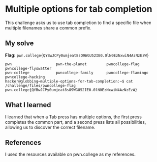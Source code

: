 # Multiple options for tab completion
This challenge asks us to use tab completion to find a specific file when multiple filenames share a common prefix.


## My solve
**Flag:** `pwn.college{QYBwJCPy0umjeat8sO9WGU52IE0.0lN0EzNxwiN4AzNzEzW}`

```hacker@globbing~multiple-options-for-tab-completion:~$ cat /challenge/files/pwn
pwn                    pwn-the-planet         pwncollege-flag        pwncollege-flyswatter  
pwn-college            pwncollege-family      pwncollege-flamingo    pwncollege-hacking     
hacker@globbing~multiple-options-for-tab-completion:~$ cat /challenge/files/pwncollege-flag
pwn.college{QYBwJCPy0umjeat8sO9WGU52IE0.0lN0EzNxwiN4AzNzEzW}
```

## What I learned
I learned that when a Tab press has multiple options, the first press completes the common part, and a second press lists all possibilities, allowing us to discover the correct filename.

## References 
I used the resources available on pwn.college as my references.
